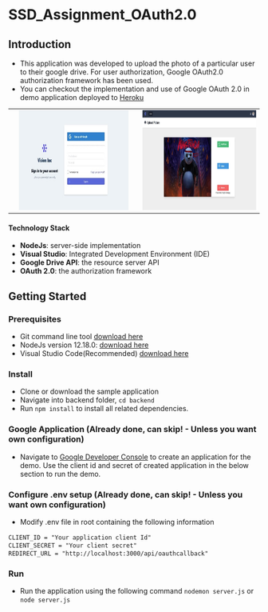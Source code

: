 ﻿# SSD_Assignment_OAuth2.0
 
 ## Introduction

* This application was developed to upload the photo of a particular user to their google drive. For user authorization, Google OAuth2.0 authorization framework has been used. 
* You can checkout the implementation and use of Google OAuth 2.0 in demo application deployed to [Heroku](https://ssd-oauth-assignment.herokuapp.com)
<table>
	<tr>
		<td span="5"></td>
		<td><img src="https://github.com/ShriLingam23/SSD_Assignment_OAuth2.0/blob/master/demo/LandingPage.jpg" height="200"></td>
		<td span="3"></td>
		<td><img src="https://github.com/ShriLingam23/SSD_Assignment_OAuth2.0/blob/master/demo/UploadPage.jpg" height="200"></td>
 </tr>
</table>

#### Technology Stack

* **NodeJs**: server-side implementation
* **Visual Studio**: Integrated Development Environment (IDE)
* **Google Drive API**: the resource server API
* **OAuth 2.0**: the authorization framework

## Getting Started

### Prerequisites

* Git command line tool [download here](https://git-scm.com/download/win)
* NodeJs version 12.18.0: [download here](https://nodejs.org/en/)
* Visual Studio Code(Recommended) [download here](https://code.visualstudio.com/)

### Install

* Clone or download the sample application 
* Navigate into backend folder, `cd backend`
* Run `npm install` to install all related dependencies.

### Google Application (Already done, can skip! - Unless you want own configuration) 

* Navigate to [Google Developer Console](https://console.developers.google.com/) to create an application for the demo. Use the client id and secret of created application in the below section to run the demo.

### Configure .env setup (Already done, can skip! - Unless you want own configuration) 

* Modify .env file in root containing the following information

```
CLIENT_ID = "Your application client Id"
CLIENT_SECRET = "Your client secret"
REDIRECT_URL = "http://localhost:3000/api/oauthcallback"
```

### Run

* Run the application using the following command `nodemon server.js` or `node server.js`
